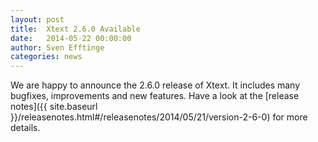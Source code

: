 ```yaml
---
layout: post
title:  Xtext 2.6.0 Available
date:   2014-05-22 00:00:00
author: Sven Efftinge
categories: news
---
```


We are happy to announce the 2.6.0 release of Xtext. It includes many bugfixes, improvements and new features. Have a look at the [release notes]({{ site.baseurl }}/releasenotes.html#/releasenotes/2014/05/21/version-2-6-0) for more details.

